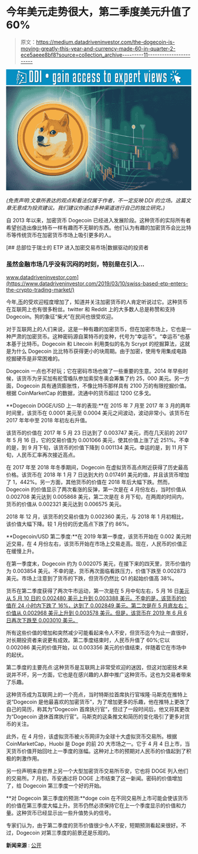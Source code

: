 # 今年美元走势很大，第二季度美元升值了 60%

> 原文：<https://medium.datadriveninvestor.com/the-dogecoin-is-moving-greatly-this-year-and-currency-made-60-in-quarter-2-ece5aeee8bf8?source=collection_archive---------11----------------------->

[![](img/6d71a024201be25015fa9b8070e19bff.png)](http://www.track.datadriveninvestor.com/1B9E)![](img/163f6aa80257eadf37b4d3d38c9c1043.png)

*(免责声明:文章所表达的观点和看法仅属于作者，不一定反映 DDI 的立场。这篇文章无意成为投资建议。我们建议你通过多种渠道进行自己的独立研究。)*

自 2013 年以来，加密货币 Dogecoin 已经进入发展阶段。这种货币的实际所有者希望创造出像比特币一样有趣而不无聊的东西。他们认为有趣的加密货币会比比特币等传统货币在加密货币市场上吸引更多的人。

[](https://www.datadriveninvestor.com/2019/03/10/swiss-based-etp-enters-the-crypto-trading-market/) [## 总部位于瑞士的 ETP 进入加密交易市场|数据驱动的投资者

### 虽然金融市场几乎没有沉闷的时刻，特别是在引入…

www.datadriveninvestor.com](https://www.datadriveninvestor.com/2019/03/10/swiss-based-etp-enters-the-crypto-trading-market/) 

今年,[币](https://www.thecoinrepublic.com/dogecoin-value-analysis-the-3-months-chart-shows-doges-value-firmness-in-spite-of-the-downfall/)的受欢迎程度增加了，知道并关注加密货币的人肯定听说过它。这种货币在互联网上也有很多粉丝。twitter 和 Reddit 上的大多数人总是称赞和支持 Dogecoin。狗的象征“柴犬”在民间也很受欢迎。

对于互联网上的人们来说，这是一种有趣的加密货币，但在加密市场上，它也是一种严肃的加密货币。这种密码源自莱特币的变种，代号为“幸运币”。“幸运币”也基本基于比特币。Dogecoin 和 Litecoin 利用类似的名为 Scrypt 的挖掘算法，这就是为什么 Dogecoin 比比特币获得更小的块周期。由于加密，使用专用集成电路挖掘硬币是非常困难的。

Dogecoin 一点也不好玩；它在密码市场也做了一些重要的生意。2014 年早些时候，该货币为牙买加有舵雪橇队参加索契冬奥会筹集了约 25，000 美元。另一方面，Dogecoin 具有通货膨胀性，不像比特币那样具有 2100 万的有限挖掘价值。根据 CoinMarketCap 的数据，流通中的货币超过 1200 亿多戈。

**Dogecoin DOGE/USD 上一年的表现:**在 2015 年 7 月至 2017 年 3 月的两年时间里，该货币在 0.0001 美元至 0.0004 美元之间波动，波动非常小。该货币在 2017 年年中至 2018 年初左右升值。

该货币的价值在 2017 年 5 月 23 日达到了 0.003747 美元，而在几天前的 2017 年 5 月 16 日，它的交易价值为 0.001066 美元，使其价值上涨了近 251%。不幸的是，到 9 月下旬，该货币的价值下降到 0.001134 美元。幸运的是，到 11 月下旬，人民币汇率再次接近高点。

在 2017 年至 2018 年冬季期间，Dogecoin 在虚拟货币高点附近获得了历史最高价格。该货币在 2018 年 1 月 7 日达到大约 0.017491 美元的值，并且该货币增加了 1，442%。另一方面，其他货币的价值在 2018 年后大幅下跌。然而，Dogecoin 的价值显示了两次看涨的反弹，第一次是在 4 月份左右，当时价值从 0.002708 美元达到 0.005868 美元，第二次是在 8 月下旬，在两周的时间内，货币的价值从 0.002321 美元达到 0.006575 美元。

2018 年 12 月，该货币的交易价值为 0.002360 美元，与 2018 年 1 月初相比，该价值大幅下降。较 1 月份的历史高点下跌了约 86%。

**Dogecoin/USD 第二季度:**在 2019 年第一季度，该货币开始在 0.002 美元附近交易，在 4 月份左右，该货币开始在市场上交易走高。现在，人民币的价值正在缓慢上升。

在第一季度末，Dogecoin 约为 0.002075 美元，在接下来的四天里，货币价值约为 0.003854 美元。不幸的是，货币再次面临看跌压力，价值下跌至 0.002873 美元。市场上注意到了货币的下跌，但货币仍然比 Q1 的起始价值高 38%。

货币在第二季度获得了两次牛市运动，第一次是在 5 月中旬左右，5 月 16 日[美元从 5 月 10 日的 0.002480 美元上升到 0.003388 美元。不幸的是，该货币的价值在 24 小时内下跌了 16%，达到了 0.002849 美元。第二次是在 5 月底左右；价值从 0.002968 美元上升到 0.003578 美元。但是，该货币在 2019 年 6 月 6 日再次下跌至 0.003010 美元。](https://www.thecoinrepublic.com/dogecoins-price-analysis-the-indication-is-positive-and-pointing-towards-surge/)

所有这些价值的增加和突然减少可能看起来令人不安，但货币迄今为止一直很好，对长期投资者来说更有成效。第二季度结束时，人民币升值了 60%;它以 0.002086 美元的价值开始，以 0.003356 美元的价值结束，伴随着它在市场中的起伏。

第二季度的主要亮点:这种货币是互联网上非常受欢迎的迷因，但这对加密技术来说并不坏，另一方面，它也是在感兴趣的人群中推广这种货币。这也为交易者带来了乐趣。

这种货币成为互联网上的一个亮点，当时特斯拉首席执行官埃隆·马斯克在推特上说“Dogecoin 是他最喜欢的加密货币”，为了增加更多的乐趣，他在推特上更改了自己的简历，称其为“Dogecoin 首席执行官”，但过了一段时间后，他又将其更改为“Dogecoin 退休首席执行官”。马斯克的这条推文和简历的变化吸引了更多对货币的关注。

此外，在 4 月份，该虚拟货币被火币网评为全球十大虚拟货币交易所。根据 CoinMarketCap，Huobi 是 Doge 的前 20 大市场之一。它于 4 月 4 日上市，当天货币价值开始回吐上一季度的涨幅。这种对上市的预期对人民币的价值起到了积极的刺激作用。

另一份声明来自世界上另一个大型加密货币交易所币安，它也将 DOGE 列入他们的交易所。7 月初，币安通过将 DOGE 上市结束了这一新闻。密码的价值增加了，给 Dogecoin 第三季度一个好的开始。

**对 Dogecoin 第三季度的预测:**doge coin 在不同交易所上市可能会使该货币的价值在第三季度大幅上升。货币仍然必须保持它在上一个季度显示的价值和力量。这种货币已经显示出一些升值势头的信号。

专家们认为，由于第二季度的货币价值很少令人不安，短期预测看起来很好。不过，Dogecoin 对第三季度的前景还是乐观的。

**新闻来源** : [公开](https://www.thecoinrepublic.com/the-dogecoin-is-moving-greatly-this-year-and-currency-made-60-in-quarter-2/)